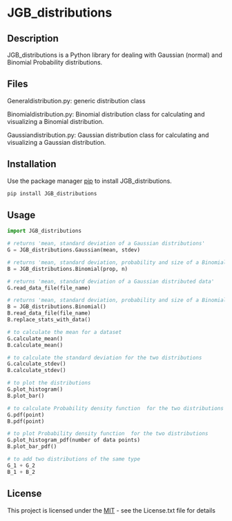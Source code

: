 # JGB_distributions


## Description

JGB_distributions is a Python library for dealing with Gaussian (normal) and Binomial Probability distributions.

## Files

Generaldistribution.py: generic distribution class 

Binomialdistribution.py: Binomial distribution class for calculating and 
    visualizing a Binomial distribution.

Gaussiandistribution.py: Gaussian distribution class for calculating and 
    visualizing a Gaussian distribution.


## Installation

Use the package manager [pip](https://pip.pypa.io/en/stable/) to install JGB_distributions.

```bash
pip install JGB_distributions
```

## Usage

```python
import JGB_distributions

# returns 'mean, standard deviation of a Gaussian distributions'
G = JGB_distributions.Gaussian(mean, stdev)

# returns 'mean, standard deviation, probability and size of a Binomial distributions'
B = JGB_distributions.Binomial(prop, n)

# returns 'mean, standard deviation of a Gaussian distributed data'
G.read_data_file(file_name)

# returns 'mean, standard deviation, probability and size of a Binomial distributed data'
B = JGB_distributions.Binomial()
B.read_data_file(file_name)
B.replace_stats_with_data()

# to calculate the mean for a dataset
G.calculate_mean()
B.calculate_mean()

# to calculate the standard deviation for the two distributions
G.calculate_stdev()
B.calculate_stdev()

# to plot the distributions
G.plot_histogram()
B.plot_bar()

# to calculate Probability density function  for the two distributions
G.pdf(point)
B.pdf(point)

# to plot Probability density function  for the two distributions
G.plot_histogram_pdf(number of data points)
B.plot_bar_pdf()

# to add two distributions of the same type
G_1 + G_2
B_1 + B_2
```

## License
This project is licensed under the [MIT](https://choosealicense.com/licenses/mit/) - see the License.txt file for details

